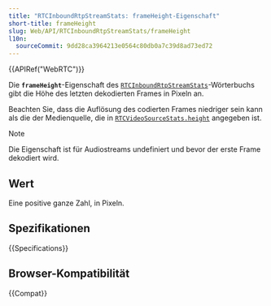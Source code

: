 ```yaml
---
title: "RTCInboundRtpStreamStats: frameHeight-Eigenschaft"
short-title: frameHeight
slug: Web/API/RTCInboundRtpStreamStats/frameHeight
l10n:
  sourceCommit: 9dd28ca3964213e0564c80db0a7c39d8ad73ed72
---
```


{{APIRef("WebRTC")}}

Die **`frameHeight`**-Eigenschaft des [`RTCInboundRtpStreamStats`](/de/docs/Web/API/RTCInboundRtpStreamStats)-Wörterbuchs gibt die Höhe des letzten dekodierten Frames in Pixeln an.

Beachten Sie, dass die Auflösung des codierten Frames niedriger sein kann als die der Medienquelle, die in [`RTCVideoSourceStats.height`](/de/docs/Web/API/RTCVideoSourceStats/height) angegeben ist.

> [!NOTE]
> Die Eigenschaft ist für Audiostreams undefiniert und bevor der erste Frame dekodiert wird.

## Wert

Eine positive ganze Zahl, in Pixeln.

## Spezifikationen

{{Specifications}}

## Browser-Kompatibilität

{{Compat}}
